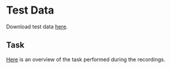 # Test Data

Download test data [here](https://drive.google.com/file/d/1sAF62i0ueT9ovG67kfymzh72s8MSm6S8/view?usp=drive_link).

## Task
[Here](https://search.kg.ebrains.eu/instances/6514e5af-cc93-4d03-9736-c3f09eaae710) is an overview of the task performed during the recordings.

